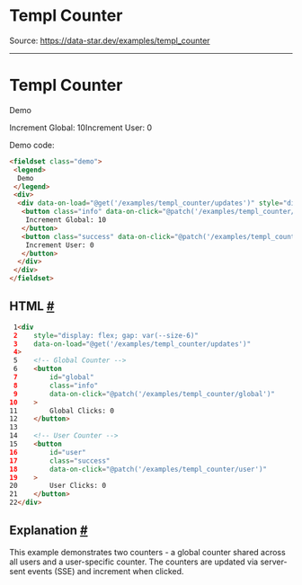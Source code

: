 # Templ Counter

Source: https://data-star.dev/examples/templ_counter

---

# Templ Counter

Demo

Increment Global: 10Increment User: 0

Demo code:

```html
<fieldset class="demo">
 <legend>
  Demo
 </legend>
 <div>
  <div data-on-load="@get('/examples/templ_counter/updates')" style="display: flex; gap: var(--size-6)">
   <button class="info" data-on-click="@patch('/examples/templ_counter/global')" id="global">
    Increment Global: 10
   </button>
   <button class="success" data-on-click="@patch('/examples/templ_counter/user')" id="user">
    Increment User: 0
   </button>
  </div>
 </div>
</fieldset>
```

## HTML [#](#html)

```html
 1<div
 2    style="display: flex; gap: var(--size-6)"
 3    data-on-load="@get('/examples/templ_counter/updates')"
 4>
 5    <!-- Global Counter -->
 6    <button
 7        id="global"
 8        class="info"
 9        data-on-click="@patch('/examples/templ_counter/global')"
10    >
11        Global Clicks: 0
12    </button>
13
14    <!-- User Counter -->
15    <button
16        id="user"
17        class="success"
18        data-on-click="@patch('/examples/templ_counter/user')"
19    >
20        User Clicks: 0
21    </button>
22</div>
```

## Explanation [#](#explanation)

This example demonstrates two counters - a global counter shared across all users and a user-specific counter. The counters are updated via server-sent events (SSE) and increment when clicked.